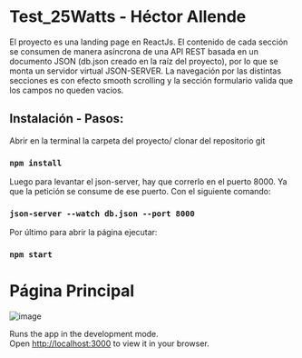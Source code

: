 # Test_25Watts - Héctor Allende

El proyecto es una landing page en ReactJs. El contenido de cada sección se consumen de manera asíncrona de una API REST basada en un documento JSON (db.json creado en la raíz del proyecto), por lo que se monta un servidor virtual JSON-SERVER. La navegación por las distintas secciones es con efecto smooth scrolling y la sección formulario valida que los campos no queden vacios. 

## Instalación - Pasos:

Abrir en la terminal la carpeta del proyecto/ clonar del repositorio git

### `npm install`

Luego para levantar el json-server, hay que correrlo en el puerto 8000. Ya que la petición se consume de ese puerto. Con el siguiente comando:

### `json-server --watch db.json --port 8000`

Por último para abrir la página ejecutar:

### `npm start`

# Página Principal

![image](https://user-images.githubusercontent.com/54869462/149269073-a53c16cf-371f-4059-aed7-77a13e4dc6ad.png)




Runs the app in the development mode.\
Open [http://localhost:3000](http://localhost:3000) to view it in your browser.

